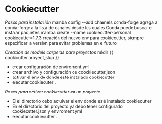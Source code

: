 # Cookiecutter
_Pasos para instalación_
mamba config --add channels conda-forge     agrega a conda-forge a la lista de canales desde los cuales Conda puede buscar e instalar paquetes
mamba create --name cookiecutter-personal cookiecutter=1.7.3    creación del nuevo env para cookiecutter, siempre especificar la versión para evitar problemas en el futuro 

_Creación de modelo carpetas para proyectos_
mkdir {{ cookicutter.proyect_slup }}
- crear configuración de enviroment.yml
- crear archivo y configuración de coockiecutter.json
- activar el env de donde esté instalado cookiecutter
- ejecutar cookiecuter .  

_Pasos para activar cookiecutter en un proyecto_
- El el directorio debo actuivar el env donde esté instalado cookiecutter
- En el directorio del proyecto ya debo tener configurado cookiecutter.json y enviroment.yml
- ejecutar cookiecutter .



